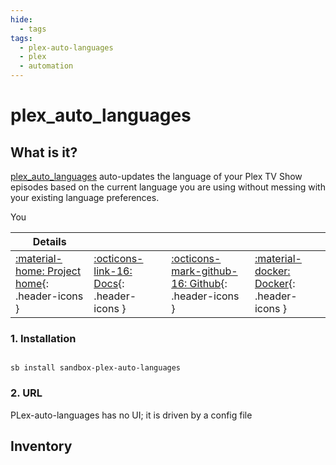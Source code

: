 ```yaml
---
hide:
  - tags
tags:
  - plex-auto-languages
  - plex
  - automation
---
```


# plex_auto_languages

## What is it?

[plex_auto_languages](https://github.com/RemiRigal/Plex-Auto-Languages) auto-updates the language of your Plex TV Show episodes based on the current language you are using without messing with your existing language preferences.

You

| Details     |             |             |             |
|-------------|-------------|-------------|-------------|
| [:material-home: Project home](https://github.com/RemiRigal/Plex-Auto-Languages){: .header-icons } | [:octicons-link-16: Docs](https://github.com/RemiRigal/Plex-Auto-Languages){: .header-icons } | [:octicons-mark-github-16: Github](https://github.com/RemiRigal/Plex-Auto-Languages){: .header-icons } | [:material-docker: Docker](https://hub.docker.com/r/remirigal/plex-auto-languages){: .header-icons }|

### 1. Installation

``` shell

sb install sandbox-plex-auto-languages

```

### 2. URL

PLex-auto-languages has no UI; it is driven by a config file

## Inventory
<!-- BEGIN SALTBOX MANAGED VARIABLES SECTION -->
<!-- END SALTBOX MANAGED VARIABLES SECTION -->
